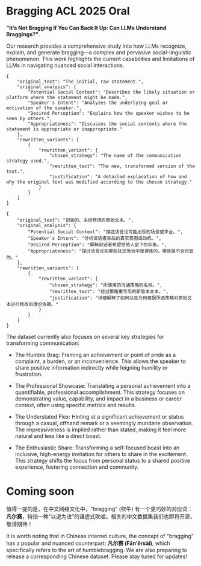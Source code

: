 # Bragging ACL 2025 Oral
**"It’s Not Bragging If You Can Back It Up:  Can LLMs Understand Braggings?"**. 

Our research provides a comprehensive study into how LLMs recognize, explain, and generate bragging—a complex and pervasive social-linguistic phenomenon. This work highlights the current capabilities and limitations of LLMs in navigating nuanced social interactions.

```
{
    "original_text": "The initial, raw statement.",
    "original_analysis": {
        "Potential Social Context": "Describes the likely situation or platform where the statement might be made.",
        "Speaker's Intent": "Analyzes the underlying goal or motivation of the speaker.",
        "Desired Perception": "Explains how the speaker wishes to be seen by others.",
        "Appropriateness": "Discusses the social contexts where the statement is appropriate or inappropriate."
    },
    "rewritten_variants": [
        {
            "rewritten_variant": {
                "chosen_strategy": "The name of the communication strategy used.",
                "rewritten_text": "The new, transformed version of the text.",
                "justification": "A detailed explanation of how and why the original text was modified according to the chosen strategy."
            }
        }
    ]
}
```

```
{
    "original_text": "初始的、未经修饰的原始文本。",
    "original_analysis": {
        "Potential Social Context": "描述该言论可能出现的场景或平台。",
        "Speaker's Intent": "分析说话者背后的真实意图或动机。",
        "Desired Perception": "解释说话者希望给他人留下的印象。",
        "Appropriateness": "探讨该言论在哪些社交场合中是得体的，哪些是不合时宜的。"
    },
    "rewritten_variants": [
        {
            "rewritten_variant": {
                "chosen_strategy": "所使用的沟通策略的名称。",
                "rewritten_text": "经过策略重写后的新版本文本。",
                "justification": "详细解释了如何以及为何根据所选策略对原始文本进行修改的理论依据。"
            }
        }
    ]
}
```

The dataset currently also focuses on several key strategies for transforming communication:

- The Humble Brag: Framing an achievement or point of pride as a complaint, a burden, or an inconvenience. This allows the speaker to share positive information indirectly while feigning humility or frustration.

- The Professional Showcase: Translating a personal achievement into a quantifiable, professional accomplishment. This strategy focuses on demonstrating value, capability, and impact in a business or career context, often using specific metrics and results.

- The Understated Flex: Hinting at a significant achievement or status through a casual, offhand remark or a seemingly mundane observation. The impressiveness is implied rather than stated, making it feel more natural and less like a direct boast.

- The Enthusiastic Share: Transforming a self-focused boast into an inclusive, high-energy invitation for others to share in the excitement. This strategy shifts the focus from personal status to a shared positive experience, fostering connection and community.


# Coming soon

值得一提的是，在中文网络文化中，“bragging” (吹牛) 有一个更巧妙的对应词：**凡尔赛**，特指一种“以退为进”的谦虚式吹嘘。相关的中文数据集我们也即将开源，敬请期待！

It is worth noting that in Chinese internet culture, the concept of "bragging" has a popular and nuanced counterpart: **凡尔赛 (Fán'ěrsài)**, which specifically refers to the art of humblebragging. We are also preparing to release a corresponding Chinese dataset. Please stay tuned for updates!

